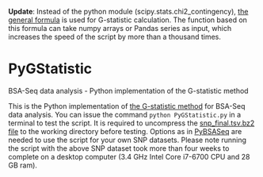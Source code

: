 
__Update__: Instead of the python module (scipy.stats.chi2_contingency), [the general formula](https://en.wikipedia.org/wiki/G-test) is used for G-statistic calculation. The function based on this formula can take numpy arrays or Pandas series as input, which increases the speed of the script by more than a thousand times.

# PyGStatistic
BSA-Seq data analysis - Python implementation of the G-statistic method

This is the Python implementation of [the G-statistic method](https://journals.plos.org/ploscompbiol/article?id=10.1371/journal.pcbi.1002255) for BSA-Seq data analysis. You can issue the command `python PyGStatistic.py` in a terminal to test the script. It is required to uncompress the [snp_final.tsv.bz2 file](https://github.com/dblhlx/PyBSASeq/blob/master/snp_final.tsv.bz2) to the working directory before testing. Options as in [PyBSASeq](https://github.com/dblhlx/PyBSASeq) are needed to use the script for your own SNP datasets. Please note running the script with the above SNP dataset took more than four weeks to complete on a desktop computer (3.4 GHz Intel Core i7-6700 CPU and 28 GB ram).
